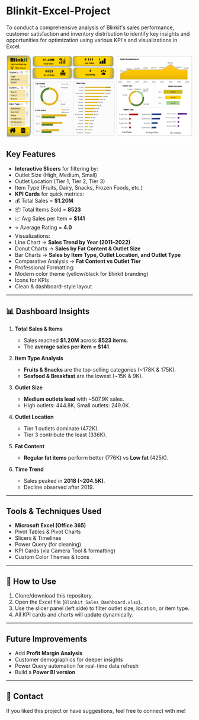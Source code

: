 # Blinkit-Excel-Project
To conduct a comprehensive analysis of Blinkit's sales performance, customer satisfaction and inventory distribution to identify key insights and opportunities for optimization using various KPI's and visualizations in Excel.


![Dashborad_Screenshot](https://github.com/sunehthakur77-bot/Blinkit-Excel-Project/blob/main/Blinkit%20Project%20screenshot.png)



##  Key Features
-  **Interactive Slicers** for filtering by:
  - Outlet Size (High, Medium, Small)
  - Outlet Location (Tier 1, Tier 2, Tier 3)
  - Item Type (Fruits, Dairy, Snacks, Frozen Foods, etc.)
-  **KPI Cards** for quick metrics:
  - 💰 Total Sales = **$1.20M**
  - 📦 Total Items Sold = **8523**
  - 📈 Avg Sales per Item = **$141**
  - ⭐ Average Rating = **4.0**
-  Visualizations:
  - Line Chart → **Sales Trend by Year (2011–2022)**
  - Donut Charts → **Sales by Fat Content & Outlet Size**
  - Bar Charts → **Sales by Item Type, Outlet Location, and Outlet Type**
  - Comparative Analysis → **Fat Content vs Outlet Tier**
-  Professional Formatting:
  - Modern color theme (yellow/black for Blinkit branding)
  - Icons for KPIs
  - Clean & dashboard-style layout

---

## 📊 Dashboard Insights
1. **Total Sales & Items**  
   - Sales reached **$1.20M** across **8523 items**.  
   - The **average sales per item = $141**.  

2. **Item Type Analysis**  
   - **Fruits & Snacks** are the top-selling categories (~178K & 175K).  
   - **Seafood & Breakfast** are the lowest (~15K & 9K).  

3. **Outlet Size**  
   - **Medium outlets lead** with ~507.9K sales.  
   - High outlets: 444.8K, Small outlets: 249.0K.  

4. **Outlet Location**  
   - Tier 1 outlets dominate (472K).  
   - Tier 3 contribute the least (336K).  

5. **Fat Content**  
   - **Regular fat items** perform better (776K) vs **Low fat** (425K).  

6. **Time Trend**  
   - Sales peaked in **2018 (~204.5K)**.  
   - Decline observed after 2019.  

---

## Tools & Techniques Used
- **Microsoft Excel (Office 365)**
- Pivot Tables & Pivot Charts
- Slicers & Timelines
- Power Query (for cleaning)
- KPI Cards (via Camera Tool & formatting)
- Custom Color Themes & Icons

---

## 📂 How to Use
1. Clone/download this repository.  
2. Open the Excel file (`Blinkit_Sales_Dashboard.xlsx`).  
3. Use the slicer panel (left side) to filter outlet size, location, or item type.  
4. All KPI cards and charts will update dynamically.  

---

## Future Improvements
- Add **Profit Margin Analysis**  
- Customer demographics for deeper insights  
- Power Query automation for real-time data refresh  
- Build a **Power BI version**  

---

## 📧 Contact
If you liked this project or have suggestions, feel free to connect with me!  

